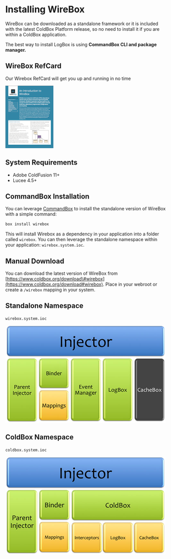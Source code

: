 # Installing WireBox

WireBox can be downloaded as a standalone framework or it is included with the latest ColdBox Platform release, so no need to install it if you are within a ColdBox application.

The best way to install LogBox is using **CommandBox CLI and package manager.**


## WireBox RefCard

Our Wirebox RefCard will get you up and running in no time

![](.gitbook/assets/overview_wireboxrefcard.png)



## System Requirements

* Adobe ColdFusion 11+
* Lucee 4.5+



## CommandBox Installation

You can leverage [CommandBox](http://www.ortussolutions.com/products/commandbox) to install the standalone version of WireBox with a simple command:

```bash
box install wirebox
```

This will install Wirebox as a dependency in your application into a folder called `wirebox`. You can then leverage the standalone namespace within your application: `wirebox.system.ioc`.

## Manual Download

You can download the latest version of WireBox from [https://www.coldbox.org/download\#wirebox](https://www.coldbox.org/download#wirebox). Place in your webroot or create a `/wirebox` mapping in your system.

## Standalone Namespace

`wirebox.system.ioc`

![](.gitbook/assets/installing_wireboxsystem.jpg)

## ColdBox Namespace

`coldbox.system.ioc`

![](.gitbook/assets/installing_coldboxsystem.jpg)


